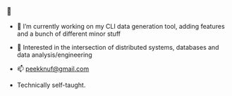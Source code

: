 ###  👋

- 🔭 I’m currently working on my CLI data generation tool, adding features and a bunch of different minor stuff
- 🌱 Interested in the intersection of distributed systems, databases and data analysis/engineering
- 📫 peekknuf@gmail.com

- Technically self-taught.

<!--
**peekknuf/peekknuf** is a ✨ _special_ ✨ repository because its `README.md` (this file) appears on your GitHub profile.

Here are some ideas to get you started:

- 🔭 I’m currently working on ...
- 🌱 I’m currently learning ...
- 👯 I’m looking to collaborate on ...
- 🤔 I’m looking for help with ...
- 💬 Ask me about ...
- 📫 How to reach me: ...
- 😄 Pronouns: ...
- ⚡ Fun fact: ...
-->

